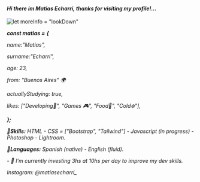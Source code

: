 
#### *Hi there im Matias Echarri, thanks for visiting my profile!...*
![*let moreInfo = "lookDown"*](https://i.pinimg.com/originals/22/26/a5/2226a53e0be2f56c78982ae08f493f3c.jpg)

***const matias =*** ***{***


*name:"Matias",*

*surname:"Echarri",*

*age: 23,*

*from: "Buenos Aires" 🌍​*

*actuallyStudying: true,*

*likes: ["Developing🌊​", "Games 🎮", "Food🍜", "Cold❄️"],*

***};***


***📌Skills:*** *HTML - CSS = ["Bootstrap", "Tailwind"] - Javascript  (in progress) - Photoshop - Lightroom.*

***📌Languages:*** *Spanish (native) - English (fluid).*








*- 🔭 I’m currently investing 3hs at 10hs per day to improve my dev skills.* 

*Instagram: @matiasecharri_*










